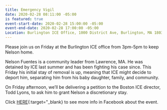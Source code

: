 ```yaml
---
title: Emergency Vigil
date: 2020-02-28 08:11:00 -05:00
is featured: true
event-start-date: 2020-02-28 15:00:00 -05:00
event-end-date: 2020-02-28 17:00:00 -05:00
Location: Burlington ICE Office, 1000 District Ave, Burlington, MA 1803-5065
---
```


Please join us on Friday at the Burlington ICE office from 3pm-5pm to keep Nelson home.

Nelson Fuentes is a community leader from Lawrence, MA. He was detained by ICE last summer and has been fighting his case since. This Friday his initial stay of removal is up, meaning that ICE might decide to deport him, separating him from his baby daughter, family, and community.

On Friday afternoon, we’ll be delivering a petition to the Boston ICE director, Todd Lyons, to ask him to grant Nelson a discretionary stay.

Click [HERE](https://www.facebook.com/events/222390875820052/){:target="_blank} to see more info in Facebook about the event.